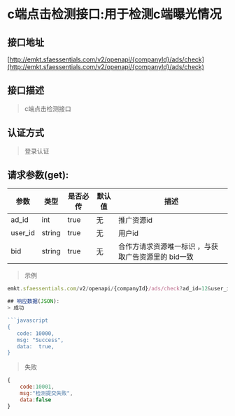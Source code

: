 # c端点击检测接口:用于检测c端曝光情况

## 接口地址

[http://emkt.sfaessentials.com/v2/openapi/{companyId}/ads/check](http://emkt.sfaessentials.com/v2/openapi/{companyId}/ads/check)

## 接口描述

> c端点击检测接口

## 认证方式

> 登录认证

## 请求参数(get):

| 参数 | 类型| 是否必传 | 默认值 |  描述 | 
| ---- | ---- | ----- | ----- | ----- | 
| ad_id| int| true | 无  | 推广资源id |
| user_id| string| true| 无  |  用户id |
| bid| string | true | 无 | 合作方请求资源唯一标识 ，与获取广告资源里的 bid一致|

>示例
```javascript
emkt.sfaessentials.com/v2/openapi/{companyId}/ads/check?ad_id=12&user_id=45e4e&bid=fewaf2

## 响应数据(JSON):
> 成功

```javascript
{
   code: 10000,
   msg: "Success",
   data:  true,
}
```
> 失败 

```javascript
{
    code:10001,
    msg:"检测提交失败",
    data:false
}
```